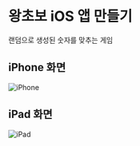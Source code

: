 # 왕초보 iOS 앱 만들기

랜덤으로 생성된 숫자를 맞추는 게임

## iPhone 화면

![iPhone](https://i.imgur.com/RJs2xv2.gif)

## iPad 화면

![iPad](https://i.imgur.com/OPaHTV7.gif)

